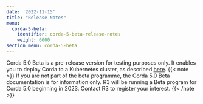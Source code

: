 ```yaml
---
date: '2022-11-15'
title: "Release Notes"
menu:
  corda-5-beta:
    identifier: corda-5-beta-release-notes
    weight: 6000
section_menu: corda-5-beta
---
```


Corda 5.0 Beta is a pre-release version for testing purposes only. It enables you to deploy Corda to a Kubernetes cluster, as described [here](../deploying/deployment-tutorials/tutorial-k8s.html).
{{< note >}}
If you are not part of the beta programme, the Corda 5.0 Beta documentation is for information only.
R3 will be running a Beta program for Corda 5.0 beginning in 2023. Contact R3 to register your interest.
{{< /note >}}
